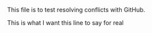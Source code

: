This file is to test resolving conflicts with GitHub.

This is what I want this line to say for real
